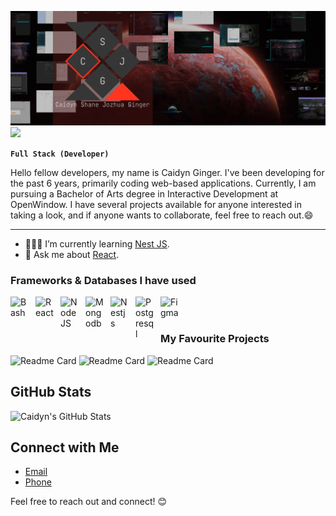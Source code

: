 ![](https://github.com/CaidynGinger/CaidynGinger/blob/main/Frame%201%20(2).png)
![](https://komarev.com/ghpvc/?username=CaidynGinger&style=for-the-badge&color=red)

**`Full Stack (Developer)`**

Hello fellow developers, my name is Caidyn Ginger. I've been developing for the past 6 years, primarily coding web-based applications. Currently, I am pursuing a Bachelor of Arts degree in Interactive Development at OpenWindow. I have several projects available for anyone interested in taking a look, and if anyone wants to collaborate, feel free to reach out.😄 

---

- 🧑🏻‍🎓 I’m currently learning [Nest JS](https://nestjs.com/).
- 💬 Ask me about [React](https://react.dev/).

### Frameworks & Databases I have used

<img align="left" alt="Bash" width="30px" style="padding-right:10px;" src="https://cdn.jsdelivr.net/gh/devicons/devicon/icons/angularjs/angularjs-plain.svg" />
<img align="left" alt="React" width="30px" style="padding-right:10px;" src="https://cdn.jsdelivr.net/gh/devicons/devicon/icons/react/react-original.svg" />
<img align="left" alt="NodeJS" width="30px" style="padding-right:10px;" src="https://cdn.jsdelivr.net/gh/devicons/devicon/icons/nodejs/nodejs-original.svg" />
<img align="left" alt="Mongodb" width="30px" style="padding-right:10px;" src="https://cdn.jsdelivr.net/gh/devicons/devicon/icons/mongodb/mongodb-original.svg" />
<img align="left" alt="Nestjs" width="30px" style="padding-right:10px;" src="https://cdn.jsdelivr.net/gh/devicons/devicon/icons/nestjs/nestjs-plain.svg" />
<img align="left" alt="Postgresql" width="30px" style="padding-right:10px;" src="https://cdn.jsdelivr.net/gh/devicons/devicon/icons/postgresql/postgresql-plain.svg" />
<img align="left" alt="Figma" width="30px" style="padding-right:10px;" src="https://cdn.jsdelivr.net/gh/devicons/devicon/icons/figma/figma-original.svg" />
          
<br/>
<br/>

### My Favourite Projects
![Readme Card](https://github-readme-stats.vercel.app/api/pin/?username=CaidynGinger&repo=Ginger-Industries&theme=dark)
![Readme Card](https://github-readme-stats.vercel.app/api/pin/?username=CaidynGinger&repo=OpenStack&theme=dark)
![Readme Card](https://github-readme-stats.vercel.app/api/pin/?username=CaidynGinger&repo=calender&theme=dark)

## GitHub Stats

![Caidyn's GitHub Stats](https://github-readme-stats.vercel.app/api?username=CaidynGinger&show_icons=true&theme=dark)

## Connect with Me
- [Email](caidyn.ginger@gmail.com)
- [Phone](+27815205271)

Feel free to reach out and connect! 😊

<!--
**CaidynGinger/CaidynGinger** is a ✨ _special_ ✨ repository because its `README.md` (this file) appears on your GitHub profile.

Here are some ideas to get you started:

- 🔭 I’m currently working on ...
- 🌱 I’m currently learning ...
- 👯 I’m looking to collaborate on ...
- 🤔 I’m looking for help with ...
- 💬 Ask me about ...
- 📫 How to reach me: ...
- 😄 Pronouns: ...
- ⚡ Fun fact: ...
-->
